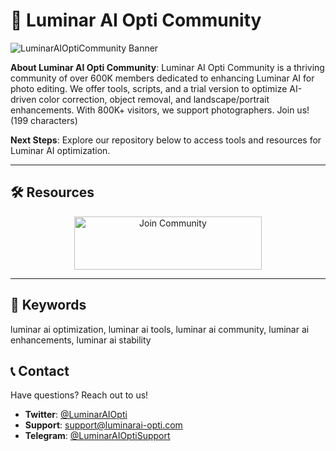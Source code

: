 # 📸 Luminar AI Opti Community

![LuminarAIOptiCommunity Banner](https://simontutorial.com/wp-content/uploads/elementor/thumbs/luminar-ai-thumbnail-pgaeoqi2i4h7w0goyofnqqxrt0rqxki6vvgxycrlm8.jpg)

**About Luminar AI Opti Community**: Luminar AI Opti Community is a thriving community of over 600K members dedicated to enhancing Luminar AI for photo editing. We offer tools, scripts, and a trial version to optimize AI-driven color correction, object removal, and landscape/portrait enhancements. With 800K+ visitors, we support photographers. Join us! (199 characters)

**Next Steps**: Explore our repository below to access tools and resources for Luminar AI optimization.

---

## 🛠 Resources

 <div align="center">
  <a href="https://github.com/Luminar-AI-Opti-Community/Luminar-AI-Opti-Pack" target="_blank">
    <img src="https://img.shields.io/badge/Join-Community-3498db" alt="Join Community" width="300" height="85" style="border:none;">
  </a>
</div>

---

## 🔑 Keywords

luminar ai optimization, luminar ai tools, luminar ai community, luminar ai enhancements, luminar ai stability

## 📞 Contact

Have questions? Reach out to us!  
- **Twitter**: [@LuminarAIOpti](https://twitter.com/LuminarAIOpti)  
- **Support**: [support@luminarai-opti.com](mailto:support@luminarai-opti.com)  
- **Telegram**: [@LuminarAIOptiSupport](https://t.me/LuminarAIOptiSupport)  
